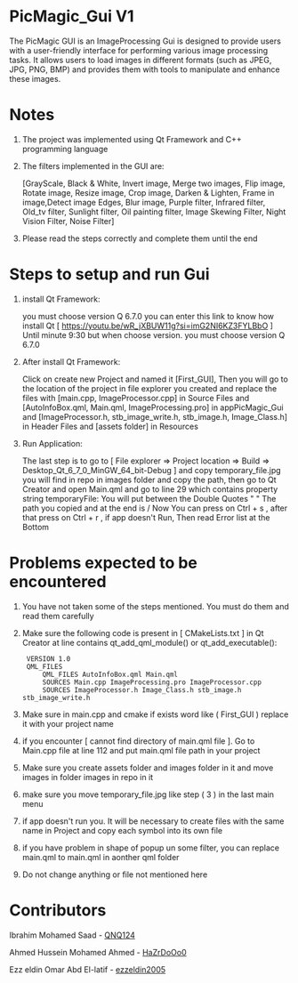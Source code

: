 # PicMagic_Gui V1
The PicMagic GUI is an ImageProcessing Gui is designed to provide users with a user-friendly interface for performing various image processing tasks. It allows users to load images in different formats (such as JPEG, JPG, PNG, BMP) and provides them with tools to manipulate and enhance these images.

# Notes
1) The project was implemented using Qt Framework and C++ programming language

2) The filters implemented in the GUI are:

   [GrayScale, Black & White, Invert image, Merge two images, Flip image, Rotate image, Resize image, Crop image, Darken & Lighten, Frame in image,Detect image 
   Edges, Blur image, Purple filter, Infrared filter, Old_tv filter, Sunlight filter, Oil painting filter, Image Skewing Filter, Night Vision Filter, Noise 
   Filter]
   
3) Please read the steps correctly and complete them until the end

# Steps to setup and run Gui
1) install Qt Framework:
   
   you must choose version Q 6.7.0 you can enter this link to know how install Qt [ https://youtu.be/wR_jXBUW11g?si=imG2NI6KZ3FYLBbO ] Until minute 9:30 but       when choose version. you must choose version Q 6.7.0

2) After install Qt Framework:

   Click on create new Project and named it [First_GUI], Then you will go to the location of the project in file explorer you created and replace the files 
   with [main.cpp, ImageProcessor.cpp] in Source Files and [AutoInfoBox.qml, Main.qml, ImageProcessing.pro] in appPicMagic_Gui and [ImageProcessor.h, 
   stb_image_write.h, stb_image.h, Image_Class.h] in Header Files and [assets folder] in Resources
   
3) Run Application:
   
   The last step is to go to [ File explorer => Project location => Build => Desktop_Qt_6_7_0_MinGW_64_bit-Debug ] and copy temporary_file.jpg you will
   find in repo in images folder and copy the path, then go to Qt Creator and open Main.qml and go to line 29 which contains property string temporaryFile:
   You will put between the Double Quotes " " The path you copied and at the end is / Now You can press on Ctrl + s , after that press on Ctrl + r , if app 
   doesn't Run, Then read Error list at the Bottom

# Problems expected to be encountered
1) You have not taken some of the steps mentioned. You must do them and read them carefully

2) Make sure the following code is present in [ CMakeLists.txt ] in Qt Creator at line contains qt_add_qml_module() or qt_add_executable():

     ```
      VERSION 1.0
      QML_FILES
          QML_FILES AutoInfoBox.qml Main.qml
          SOURCES Main.cpp ImageProcessing.pro ImageProcessor.cpp
          SOURCES ImageProcessor.h Image_Class.h stb_image.h stb_image_write.h
     ```
3) Make sure in main.cpp and cmake if exists word like ( First_GUI ) replace it with your project name

4) if you encounter [ cannot find directory of main.qml file ]. Go to Main.cpp file at line 112 and put main.qml file path in your project

5) Make sure you create assets folder and images folder in it and move images in folder images in repo in it

6) make sure you move temporary_file.jpg like step ( 3 ) in the last main menu

7) if app doesn't run you. It will be necessary to create files with the same name in Project and copy each symbol into its own file

8) if you have problem in shape of popup un some filter, you can replace main.qml to main.qml in aonther qml folder

9) Do not change anything or file not mentioned here

# Contributors
Ibrahim Mohamed Saad - [QNQ124](https://github.com/QNQ124)

Ahmed Hussein Mohamed Ahmed - [HaZrDoOo0](https://github.com/HaZrDoOo0)

Ezz eldin Omar Abd El-latif - [ezzeldin2005](https://github.com/ezzeldin2005)
